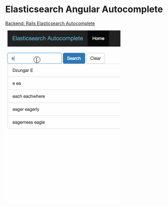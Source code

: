 # Elasticsearch Angular Autocomplete

[Backend: Rails Elasticsearch Autocomplete](https://github.com/EricLondon/Rails-Elasticsearch-Autocomplete)

![Elasticsearch Angular Autocomplete Screenshot](/autocomplete-screenshot.gif?raw=true "Elasticsearch Angular Autocomplete Screenshot")
